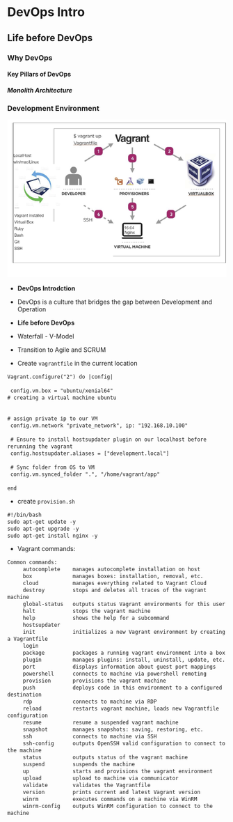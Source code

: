 # DevOps Intro
## Life before DevOps
### Why DevOps
#### Key Pillars of DevOps
##### Monolith Architecture 


### Development Environment 
![](images/dev-env.png)
- **DevOps Introdction**
- DevOps is a culture that bridges the gap between Development and Operation

- **Life before DevOps**
- Waterfall - V-Model
- Transition to Agile and SCRUM

- Create `vagrantfile` in the current location
```
Vagrant.configure("2") do |config|

 config.vm.box = "ubuntu/xenial64"
# creating a virtual machine ubuntu 


# assign private ip to our VM
 config.vm.network "private_network", ip: "192.168.10.100"   

 # Ensure to install hostsupdater plugin on our localhost before rerunning the vagrant
 config.hostsupdater.aliases = ["development.local"]

 # Sync folder from OS to VM
 config.vm.synced_folder ".", "/home/vagrant/app"
 
end

```
- create `provision.sh`
```
#!/bin/bash
sudo apt-get update -y
sudo apt-get upgrade -y
sudo apt-get install nginx -y

```
- Vagrant commands:
```
Common commands:
     autocomplete    manages autocomplete installation on host
     box             manages boxes: installation, removal, etc.
     cloud           manages everything related to Vagrant Cloud
     destroy         stops and deletes all traces of the vagrant machine
     global-status   outputs status Vagrant environments for this user
     halt            stops the vagrant machine
     help            shows the help for a subcommand
     hostsupdater
     init            initializes a new Vagrant environment by creating a Vagrantfile
     login
     package         packages a running vagrant environment into a box
     plugin          manages plugins: install, uninstall, update, etc.
     port            displays information about guest port mappings
     powershell      connects to machine via powershell remoting
     provision       provisions the vagrant machine
     push            deploys code in this environment to a configured destination   
     rdp             connects to machine via RDP
     reload          restarts vagrant machine, loads new Vagrantfile configuration
     resume          resume a suspended vagrant machine
     snapshot        manages snapshots: saving, restoring, etc.
     ssh             connects to machine via SSH
     ssh-config      outputs OpenSSH valid configuration to connect to the machine
     status          outputs status of the vagrant machine
     suspend         suspends the machine
     up              starts and provisions the vagrant environment
     upload          upload to machine via communicator
     validate        validates the Vagrantfile
     version         prints current and latest Vagrant version
     winrm           executes commands on a machine via WinRM
     winrm-config    outputs WinRM configuration to connect to the machine
```
